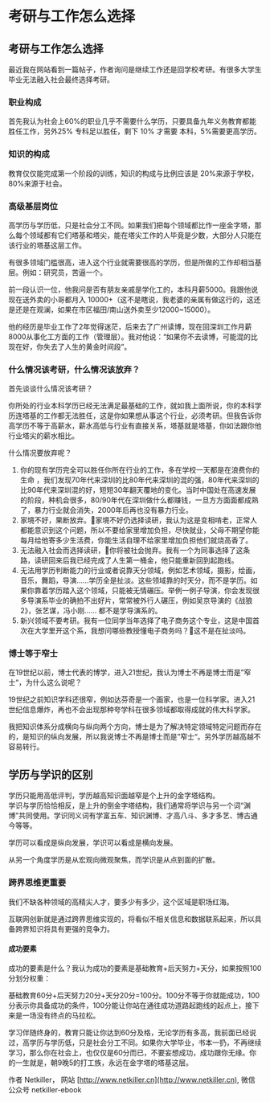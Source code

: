 # 考研与工作怎么选择

## 考研与工作怎么选择

最近我在网站看到一篇帖子，作者询问是继续工作还是回学校考研。有很多大学生毕业无法融入社会最终选择考研。

### 职业构成

首先我认为社会上60%的职业几乎不需要什么学历，只要具备九年义务教育都能胜任工作，另外25% 专科足以胜任，剩下 10% 才需要 本科，5%需要更高学历。

### 知识的构成

教育仅仅能完成第一个阶段的训练，知识的构成与比例应该是 20%来源于学校，80%来源于社会。

### 高级基层岗位

高学历与学历低，只是社会分工不同。如果我们把每个领域都比作一座金字塔，那么每个领域都有它们塔基和塔尖，能在塔尖工作的人毕竟是少数，大部分人只能在该行业的塔基这层工作。

有很多领域门槛很高，进入这个行业就需要很高的学历，但是所做的工作却相当基层。例如：研究员，苦逼一个。

前一段认识一位，他我问是否有朋友亲戚是学化工的，本科月薪5000。我跟他说现在送外卖的小哥都月入 10000+（这不是瞎说，我老婆的亲属有做这行的，这还是还是在观澜，如果在市区福田/南山送外卖至少12000~15000）。

他的经历是毕业工作了2年觉得迷茫，后来去了广州读博，现在回深圳工作月薪8000从事化工方面的工作（管理层）。我对他说：“如果你不去读博，可能混的比现在好，你失去了人生的黄金时间段”。

### 什么情况该考研，什么情况该放弃？

首先谈谈什么情况该考研？

你所处的行业本科学历已经无法满足最基础的工作，就如我上面所说，你的本科学历连塔基的工作都无法胜任，这是你如果想从事这个行业，必须考研。但我告诉你高学历不等于高薪水，薪水高低与行业有直接关系，塔基就是塔基，你如法跟你他行业塔尖的薪水相比。

什么情况要放弃呢？

1. 你的现有学历完全可以胜任你所在行业的工作，多在学校一天都是在浪费你的生命 ，我们发现70年代来深圳的比80年代来深圳的混的强，80年代来深圳的比90年代来深圳混的好，短短30年翻天覆地的变化。当时中国处在高速发展的阶段，种机会很多，80/90年代在深圳做什么都赚钱，一旦方方面面都成熟了，暴力行业就会消失，2000年后再也没有暴力行业。
2. 家境不好，果断放弃。家境不好仍选择读研，我认为这是变相啃老，正常人都能意识到这个问题，所以不要给家里增加负担，尽快就业，父母不期望你能每月给他寄多少生活费，你能生活自理不给家里增加负担他们就烧高香了。
3. 无法融入社会而选择读研，你将被社会抛弃。我有一个为同事选择了这条路，读研回来后我已经完成了人生第一桶金，他只能重新回到起跑线。
4. 无法用学历判断能力的行业或者说靠天分领域，例如艺术领域，摄影，绘画，音乐，舞蹈，导演......学历全是扯淡。这些领域靠的时天分，而不是学历。如果你靠着学历踏入这个领域，只能被无情碾压。举例一例子导演，你会发现很多导演系毕业的确拍不出好片，常常被外行人碾压，例如吴京导演的《战狼2》，张艺谋，冯小刚...... 都不是学导演系的。
5. 新兴领域不要考研。我有一位同学当年选择了电子商务这个专业，这是中国首次在大学里开这个系，我想问哪些教授懂电子商务吗？这不是在扯淡吗。

### 博士等于窄士

在19世纪以前，博士代表的博学，进入21世纪，我认为博士不再是博士而是”窄士“，为什么这么说呢？

19世纪之前知识学科还很窄，例如达芬奇是一个画家，也是一位科学家。进入21世纪信息爆炸，再也不会出现那种夸学科在很多领域都取得成就的伟大科学家。

我把知识体系分成横向与纵向两个方向，博士是为了解决特定领域特定问题而存在的，是知识的纵向发展，所以我说博士不再是博士而是”窄士“。另外学历越高越不容易转行。

## 学历与学识的区别

学历只能用高低评判，学历越高知识面越窄是个上升的金字塔结构。  
学识与学历恰恰相反，是上升的倒金字塔结构，我们通常将学识与另一个词“渊博”共同使用。学识同义词有学富五车、知识渊博、才高八斗、多才多艺、博古通今等等。

学历可以看成是纵向发展，学识可以看成是横向发展。

从另一个角度学历是从宏观向微观聚焦，而学识是从点到面的扩散。

### 跨界思维更重要

我们不缺各种领域的高精尖人才，要多少有多少，这个区域是职场红海。

互联网创新就是通过跨界思维实现的，将看似不相关信息和数据联系起来，所以具备跨界知识将具有更强的竞争力。

#### 成功要素

成功的要素是什么？我认为成功的要素是基础教育+后天努力+天分，如果按照100分划分权重：

基础教育60分+后天努力20分+天分20分=100分。100分不等于你就能成功，100分表示你具备成功的条件，100分能让你站在通往成功道路起跑线的起点上，接下来是一场没有终点的马拉松。

学习伴随终身的，教育只能让你达到60分及格，无论学历有多高，我前面已经说过，高学历与学历低，只是社会分工不同。如果你大学毕业，书本一扔，不再继续学习，那么你在社会上，也仅仅是60分而已，不要妄想成功，成功跟你无缘。你的一生就是，朝9晚5的打工族，永远在金字塔的塔基这层。

作者 Netkiller， 网站 [http://www.netkiller.cn](http://www.netkiller.cn), 微信公众号 netkiller-ebook

